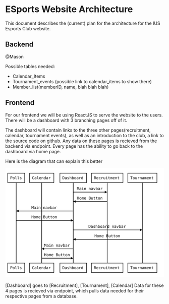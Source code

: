 # ESports Website Architecture

This document describes the (current) plan for the architecture for the IUS Esports Club website.

## Backend
@Mason

Possible tables needed:

* Calendar_Items
* Tournament_events (possible link to calendar_items to show there)
* Member_list(memberID, name, blah blah blah)

## Frontend

For our frontend we will be using ReactJS to serve the website to the users. There will be a dashboard with 3 branching pages off of it.

The dashboard will contain links to the three other pages(recruitment, calendar, tournament events), as well as an introduction to the club, a link to the source code on github. Any data on these pages is recieved from the backend via endpoint. Every page has the ability to go back to the dashboard via home page.

Here is the diagram that can explain this better

![A beautiful diagram][diagram]

[diagram]: ../assets/diagram.svg "Navigation"

[Dashboard] goes to [Recruitment], [Tournament], [Calendar] Data for these 4 pages is recieved via endpoint, which pulls data needed for their respective pages from a database.
